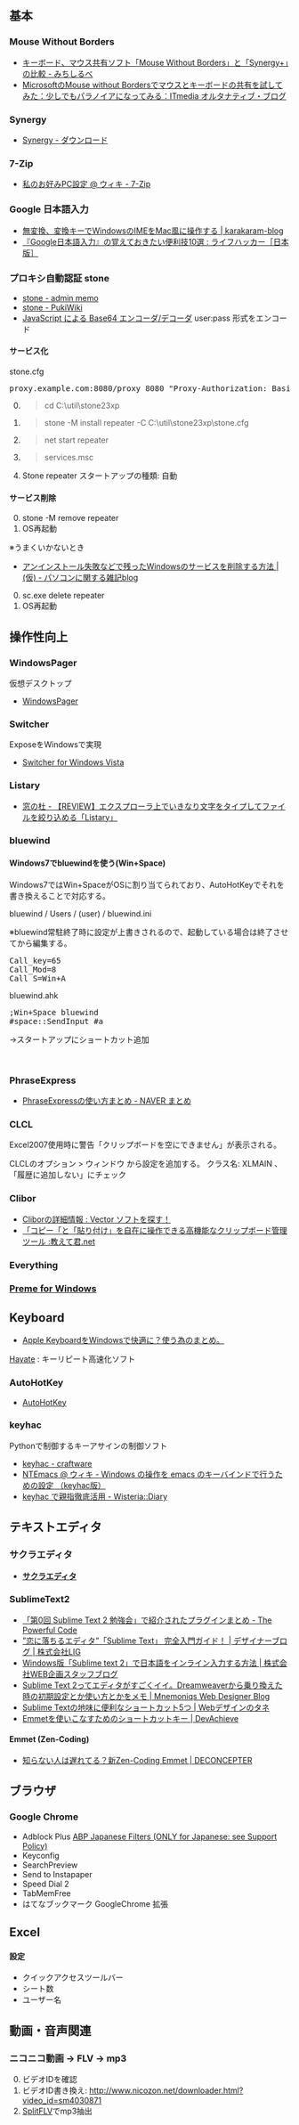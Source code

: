 ## 基本

### Mouse Without Borders
- [キーボード、マウス共有ソフト「Mouse Without Borders」と「Synergy+」の比較 - みちしるべ](http://d.hatena.ne.jp/orangeclover/20111008/1318079712)
- [MicrosoftのMouse without Bordersでマウスとキーボードの共有を試してみた：少しでもパラノイアになってみる：ITmedia オルタナティブ・ブログ](http://blogs.itmedia.co.jp/kichi/2011/09/microsoftmouse--4617.html)

### Synergy
- [Synergy - ダウンロード](http://synergy-foss.org/ja/download/?list)

### 7-Zip
- [私のお好みPC設定 @ ウィキ - 7-Zip](http://www24.atwiki.jp/myfavoritepcsettings/pages/13.html)

### Google 日本語入力
- [無変換、変換キーでWindowsのIMEをMac風に操作する | karakaram-blog](http://www.karakaram.com/mac-ime)
- [『Google日本語入力』の覚えておきたい便利技10選 : ライフハッカー［日本版］](http://www.lifehacker.jp/2012/01/120104_gime.html)

### プロキシ自動認証 stone
- [stone - admin memo](https://sites.google.com/a/uzushio.org/admin/old/stone)
- [stone - PukiWiki](http://www.tylor.jp/index.php?stone)
- [JavaScript による Base64 エンコーダ/デコーダ](http://homepage3.nifty.com/georgei/hmetzger/base64.html)  user:pass 形式をエンコード

#### サービス化
stone.cfg

<pre>
proxy.example.com:8080/proxy 8080 "Proxy-Authorization: Basic A1b2C3d4E5f6G7"
</pre>

0. > cd C:\util\stone23xp
0. > stone -M install repeater -C C:\util\stone23xp\stone.cfg
0. > net start repeater
0. > services.msc
0. Stone repeater スタートアップの種類: 自動

#### サービス削除

0. stone -M remove repeater
0. OS再起動

※うまくいかないとき
- [アンインストール失敗などで残ったWindowsのサービスを削除する方法 | (仮) - パソコンに関する雑記blog](http://ub.blog85.fc2.com/blog-entry-287.html)
0. sc.exe delete repeater
0. OS再起動

## 操作性向上

### WindowsPager

仮想デスクトップ

- [WindowsPager](http://windowspager.sourceforge.net/)

### Switcher

ExposeをWindowsで実現

- [Switcher for Windows Vista](http://insentient.net/)

### Listary

- [窓の杜 - 【REVIEW】エクスプローラ上でいきなり文字をタイプしてファイルを絞り込める「Listary」](http://www.forest.impress.co.jp/docs/review/20100630_377542.html)

### bluewind

#### Windows7でbluewindを使う(Win+Space)

Windows7ではWin+SpaceがOSに割り当てられており、AutoHotKeyでそれを書き換えることで対応する。

bluewind / Users / (user) / bluewind.ini

※bluewind常駐終了時に設定が上書きされるので、起動している場合は終了させてから編集する。

<pre>
Call_key=65
Call_Mod=8
Call_S=Win+A
</pre>

bluewind.ahk

<pre>
;Win+Space bluewind
#space::SendInput #a
</pre>
→スタートアップにショートカット追加

<br />

### PhraseExpress
- [PhraseExpressの使い方まとめ - NAVER まとめ](http://matome.naver.jp/odai/2133712265981682501)

### CLCL
Excel2007使用時に警告「クリップボードを空にできません」が表示される。

CLCLのオプション > ウィンドウ から設定を追加する。
クラス名: XLMAIN 、「履歴に追加しない」にチェック

### Clibor
- [Cliborの詳細情報 : Vector ソフトを探す！](http://www.vector.co.jp/soft/winnt/util/se472890.html)
- [「コピー「と「貼り付け」を自在に操作できる高機能なクリップボード管理ツール :教えて君.net](http://www.oshiete-kun.net/archives/2014/05/post_1526.html)

### Everything

### [Preme for Windows](http://www.premeforwindows.com/)


## Keyboard
- [Apple KeyboardをWindowsで快適に？使う為のまとめ。](http://surumekuu.blog.shinobi.jp/Entry/13/)

[Hayate](http://frozenlib.net/hayate/)
: キーリピート高速化ソフト

### AutoHotKey
- [AutoHotKey](/AutoHotKey/)

### keyhac
Pythonで制御するキーアサインの制御ソフト

- [keyhac - craftware](https://sites.google.com/site/craftware/keyhac)
- [NTEmacs @ ウィキ - Windows の操作を emacs のキーバインドで行うための設定 （keyhac版）](http://www49.atwiki.jp/ntemacs/pages/25.html)
- [keyhac で親指徹底活用 - Wisteria::Diary](http://d.hatena.ne.jp/mobitan/20081129/1227802480)


## テキストエディタ

### サクラエディタ
- __[サクラエディタ](/Sakura-Editor/)__

### SublimeText2
- [「第0回 Sublime Text 2 勉強会」で紹介されたプラグインまとめ - The Powerful Code](http://powerful-code.com/blog/2012/11/plugins-for-st2/)
- [”恋に落ちるエディタ”「Sublime Text」 完全入門ガイド！ | デザイナーブログ | 株式会社LIG](http://liginc.co.jp/designer/archives/6774)
- [Windows版「Sublime text 2」で日本語をインライン入力する方法 | 株式会社WEB企画スタッフブログ](http://webkikaku.co.jp/staff/software/windows-sublime-text-2/)
- [Sublime Text 2ってエディタがすごくイイ。Dreamweaverから乗り換えた時の初期設定とか使い方とかをメモ | Mnemoniqs Web Designer Blog](http://mnemoniqs.com/web/sublimetext2/)
- [Sublime Textの地味に便利なショートカット5つ | Webデザインのタネ](http://blog.1dz.jp/?eid=805)
- [Emmetを使いこなすためのショートカットキー | DevAchieve](http://wada811.blogspot.com/2013/03/sublime-text-2-emmet-shortcut-key.html)


#### Emmet (Zen-Coding)
- [知らない人は遅れてる？新Zen-Coding Emmet | DECONCEPTER](http://log.deconcepter.jp/2012/10/emmet/)

## ブラウザ

### Google Chrome

- Adblock Plus [ABP Japanese Filters (ONLY for Japanese: see Support Policy) ]()
- Keyconfig
- SearchPreview
- Send to Instapaper
- Speed Dial 2
- TabMemFree
- はてなブックマーク GoogleChrome 拡張

## Excel

#### 設定
- クイックアクセスツールバー
- シート数
- ユーザー名

## 動画・音声関連

### ニコニコ動画 → FLV → mp3
0. ビデオIDを確認
0. ビデオID書き換え: http://www.nicozon.net/downloader.html?video_id=sm4030871
0. [SplitFLV](http://shoppers-jp.com/software/splitflv.html)でmp3抽出
